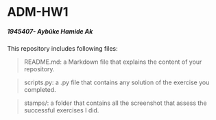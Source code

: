 # ADM-HW1
##### 1945407- Aybüke Hamide Ak

This repository includes following files:

> README.md: a Markdown file that explains the content of your repository.

> scripts.py: a .py file that contains any solution of the exercise you completed. 

> stamps/: a folder that contains all the screenshot that assess the successful exercises I
did. 

